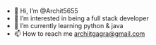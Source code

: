 - 👋 Hi, I’m @Archit5655
- 👀 I’m interested in being a full stack developer 
- 🌱 I’m currently learning python & java 
- 📫 How to reach me archiitgagra@gmail.com

<!---
Archit5655/Archit5655 is a ✨ special ✨ repository because its `README.md` (this file) appears on your GitHub profile.
You can click the Preview link to take a look at your changes.
--->
